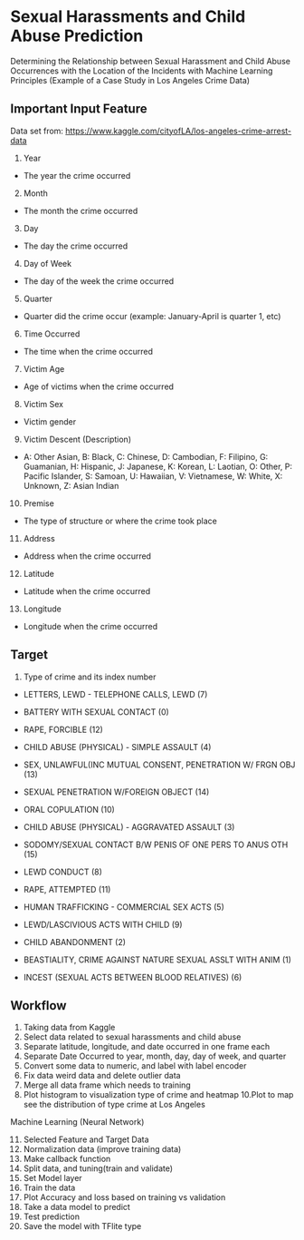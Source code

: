 # Sexual Harassments and Child Abuse Prediction

Determining the Relationship between Sexual Harassment and Child Abuse Occurrences with the Location of the Incidents with Machine Learning Principles (Example of a Case Study in Los Angeles Crime Data)

## Important Input Feature

Data set from:
https://www.kaggle.com/cityofLA/los-angeles-crime-arrest-data

1. Year

* The year the crime occurred

2. Month

* The month the crime occurred

3. Day

* The day the crime occurred

4. Day of Week

* The day of the week the crime occurred

5. Quarter

* Quarter did the crime occur (example: January-April is quarter 1, etc)

6. Time Occurred

* The time when the crime occurred

7. Victim Age

* Age of victims when the crime occurred

8. Victim Sex

* Victim gender

9. Victim Descent 
(Description)

* A: Other Asian, B: Black, C: Chinese, D: Cambodian, F: Filipino, G: Guamanian, H: Hispanic, J: Japanese, K: Korean, L: Laotian, O: Other, P: Pacific Islander, S: Samoan, U: Hawaiian, V: Vietnamese, W: White, X: Unknown, Z: Asian Indian

10. Premise

* The type of structure or where the crime took place

11. Address

* Address when the crime occurred

12. Latitude

* Latitude when the crime occurred

13. Longitude

* Longitude when the crime occurred

## Target 

1. Type of crime and its index number

* LETTERS, LEWD  -  TELEPHONE CALLS, LEWD                      (7)

* BATTERY WITH SEXUAL CONTACT                                  (0)

* RAPE, FORCIBLE                                               (12)

* CHILD ABUSE (PHYSICAL) - SIMPLE ASSAULT                      (4)

* SEX, UNLAWFUL(INC MUTUAL CONSENT, PENETRATION W/ FRGN OBJ    (13) 

* SEXUAL PENETRATION W/FOREIGN OBJECT                          (14)

* ORAL COPULATION                                              (10)

* CHILD ABUSE (PHYSICAL) - AGGRAVATED ASSAULT                  (3)

* SODOMY/SEXUAL CONTACT B/W PENIS OF ONE PERS TO ANUS OTH      (15)

* LEWD CONDUCT                                                 (8)

* RAPE, ATTEMPTED                                              (11)

* HUMAN TRAFFICKING - COMMERCIAL SEX ACTS                      (5)

* LEWD/LASCIVIOUS ACTS WITH CHILD                              (9)

* CHILD ABANDONMENT                                            (2)

* BEASTIALITY, CRIME AGAINST NATURE SEXUAL ASSLT WITH ANIM     (1)

* INCEST (SEXUAL ACTS BETWEEN BLOOD RELATIVES)                 (6)

## Workflow

1. Taking data from Kaggle
2. Select data related to sexual harassments and child abuse
3. Separate latitude, longitude, and  date occurred in one frame each
4. Separate Date Occurred to year, month, day, day of week, and quarter
5. Convert some data to numeric, and label with label encoder
7. Fix data weird data and delete outlier data
8. Merge all data frame which needs to training
9. Plot histogram to visualization type of crime and heatmap
10.Plot to map see the distribution of type crime at Los Angeles

Machine Learning (Neural Network)

11. Selected Feature and Target Data
12. Normalization data (improve training data)
13. Make callback function
14. Split data, and tuning(train and validate)
15. Set Model layer
16. Train the data
17. Plot Accuracy and loss based on training vs validation
18. Take a data model to predict
19. Test prediction
20. Save the model with TFlite type
